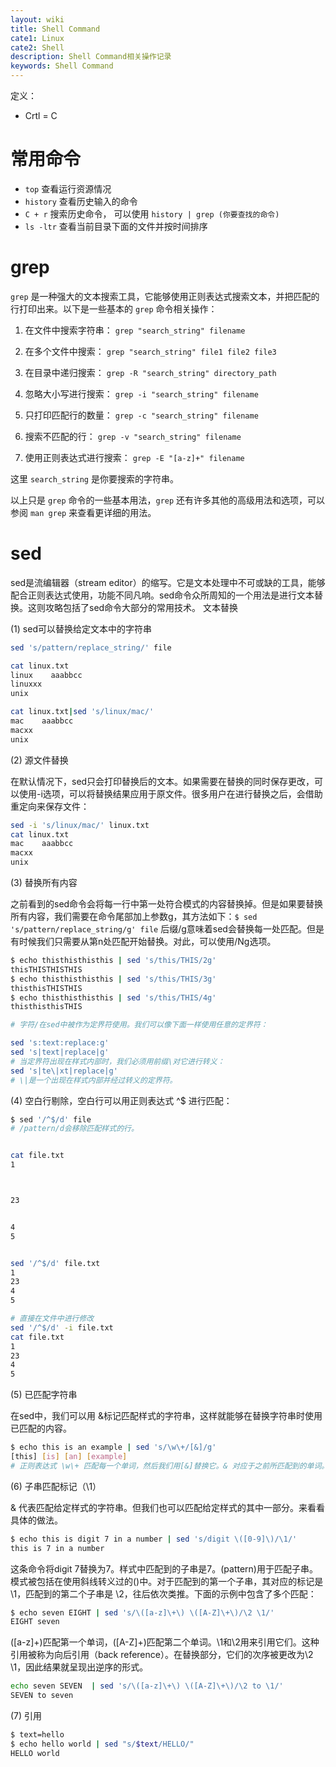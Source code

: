 ```yaml
---
layout: wiki
title: Shell Command
cate1: Linux
cate2: Shell
description: Shell Command相关操作记录
keywords: Shell Command
---
```

定义：
- Crtl = C

# 常用命令
- `top` 查看运行资源情况
- `history` 查看历史输入的命令
- `C + r` 搜索历史命令， 可以使用 `history | grep (你要查找的命令)`
- `ls -ltr` 查看当前目录下面的文件并按时间排序

# grep 
`grep` 是一种强大的文本搜索工具，它能够使用正则表达式搜索文本，并把匹配的行打印出来。以下是一些基本的 `grep` 命令相关操作：

1. 在文件中搜索字符串：
   `grep "search_string" filename`

2. 在多个文件中搜索：
   `grep "search_string" file1 file2 file3`

3. 在目录中递归搜索：
   `grep -R "search_string" directory_path`

4. 忽略大小写进行搜索：
   `grep -i "search_string" filename`

5. 只打印匹配行的数量：
   `grep -c "search_string" filename`

6. 搜索不匹配的行：
   `grep -v "search_string" filename`

7. 使用正则表达式进行搜索：
   `grep -E "[a-z]+" filename`

这里 `search_string` 是你要搜索的字符串。

以上只是 `grep` 命令的一些基本用法，`grep` 还有许多其他的高级用法和选项，可以参阅 `man grep` 来查看更详细的用法。

# sed
sed是流编辑器（stream editor）的缩写。它是文本处理中不可或缺的工具，能够配合正则表达式使用，功能不同凡响。sed命令众所周知的一个用法是进行文本替换。这则攻略包括了sed命令大部分的常用技术。
文本替换

(1) sed可以替换给定文本中的字符串
```bash
sed 's/pattern/replace_string/' file

cat linux.txt 
linux    aaabbcc
linuxxx 
unix

cat linux.txt|sed 's/linux/mac/'
mac    aaabbcc
macxx 
unix
```
(2) 源文件替换

在默认情况下，sed只会打印替换后的文本。如果需要在替换的同时保存更改，可以使用-i选项，可以将替换结果应用于原文件。很多用户在进行替换之后，会借助重定向来保存文件：
```bash
sed -i 's/linux/mac/' linux.txt 
cat linux.txt 
mac    aaabbcc
macxx 
unix
```
(3) 替换所有内容

之前看到的sed命令会将每一行中第一处符合模式的内容替换掉。但是如果要替换所有内容，我们需要在命令尾部加上参数g，其方法如下：`$ sed 's/pattern/replace_string/g' file`
后缀/g意味着sed会替换每一处匹配。但是有时候我们只需要从第n处匹配开始替换。对此，可以使用/Ng选项。
```bash
$ echo thisthisthisthis | sed 's/this/THIS/2g'
thisTHISTHISTHIS
$ echo thisthisthisthis | sed 's/this/THIS/3g'
thisthisTHISTHIS
$ echo thisthisthisthis | sed 's/this/THIS/4g'
thisthisthisTHIS

# 字符/在sed中被作为定界符使用。我们可以像下面一样使用任意的定界符：

sed 's:text:replace:g'
sed 's|text|replace|g'
# 当定界符出现在样式内部时，我们必须用前缀\对它进行转义：
sed 's|te\|xt|replace|g'
# \|是一个出现在样式内部并经过转义的定界符。
```
(4) 空白行剔除，空白行可以用正则表达式 ^$ 进行匹配：
```bash
$ sed '/^$/d' file
# /pattern/d会移除匹配样式的行。


cat file.txt                                                                                                                                                                                    1 ↵
1



23 


4
5


sed '/^$/d' file.txt
1
23 
4
5

# 直接在文件中进行修改
sed '/^$/d' -i file.txt
cat file.txt 
1
23 
4
5
```
(5) 已匹配字符串

在sed中，我们可以用 &标记匹配样式的字符串，这样就能够在替换字符串时使用已匹配的内容。
```bash
$ echo this is an example | sed 's/\w\+/[&]/g'
[this] [is] [an] [example]
# 正则表达式 \w\+ 匹配每一个单词，然后我们用[&]替换它。& 对应于之前所匹配到的单词。
```
(6) 子串匹配标记（\1）

& 代表匹配给定样式的字符串。但我们也可以匹配给定样式的其中一部分。来看看具体的做法。
```bash
$ echo this is digit 7 in a number | sed 's/digit \([0-9]\)/\1/'
this is 7 in a number
```
这条命令将digit 7替换为7。样式中匹配到的子串是7。(pattern)用于匹配子串。模式被包括在使用斜线转义过的()中。对于匹配到的第一个子串，其对应的标记是 \1，匹配到的第二个子串是 \2，往后依次类推。下面的示例中包含了多个匹配：
```bash
$ echo seven EIGHT | sed 's/\([a-z]\+\) \([A-Z]\+\)/\2 \1/'
EIGHT seven
```
([a-z]+)匹配第一个单词，([A-Z]+)匹配第二个单词。\1和\2用来引用它们。这种引用被称为向后引用（back reference）。在替换部分，它们的次序被更改为\2 \1，因此结果就呈现出逆序的形式。
```bash
echo seven SEVEN  | sed 's/\([a-z]\+\) \([A-Z]\+\)/\2 to \1/' 
SEVEN to seven
```
(7) 引用
```bash
$ text=hello
$ echo hello world | sed "s/$text/HELLO/"
HELLO world
```



